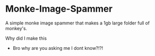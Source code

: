 # Monke-Image-Spammer
A simple monke image spammer that makes a 1gb large folder full of monkey's. 

Why did I make this
 - Bro why are you asking me I dont know?!?!
